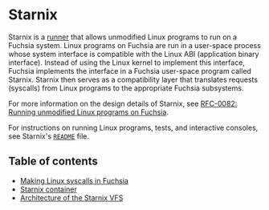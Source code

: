 # Starnix

Starnix is a [runner][starnix-runner] that allows unmodified Linux programs to run on
a Fuchsia system. Linux programs on Fuchsia are run in a user-space process whose
system interface is compatible with the Linux ABI (application binary interface).
Instead of using the Linux kernel to implement this interface, Fuchsia implements the
interface in a Fuchsia user-space program called Starnix. Starnix then serves as
a compatibility layer that translates requests (syscalls) from Linux programs to the
appropriate Fuchsia subsystems.

For more information on the design details of Starnix, see
[RFC-0082: Running unmodified Linux programs on Fuchsia][starnix-rfc].

For instructions on running Linux programs, tests, and interactive consoles,
see Starnix's [`README`][starnix-readme] file.

## Table of contents

- [Making Linux syscalls in Fuchsia][making-linux-syscalls]
- [Starnix container][starnix-container]
- [Architecture of the Starnix VFS][starnix-vfs]

<!-- Reference links -->

[starnix-runner]: /docs/concepts/components/v2/starnix.md
[starnix-rfc]: /docs/contribute/governance/rfcs/0082_starnix.md
[starnix-readme]: https://cs.opensource.google/fuchsia/fuchsia/+/main:/src/starnix/kernel/README.md
[making-linux-syscalls]: /docs//concepts/starnix/making-linux-syscalls-in-fuchsia.md
[starnix-container]: /docs/concepts/starnix/starnix-container.md
[starnix-vfs]: /docs/concepts/starnix/architecture-of-the-starnix-vfs.md
